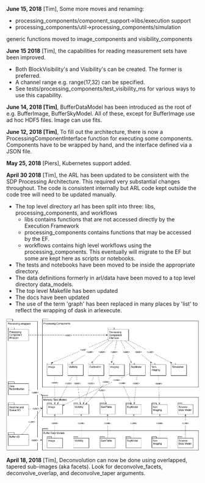 
**June 15, 2018** [Tim], Some more moves and renaming:
* processing_components/component_support->libs/execution support
* processing_components/util->processing_components/simulation

generic functions moved to image_components and visibility_components

**June 15 2018** [Tim], the capabilities for reading measurement sets have been improved.
* Both BlockVisibility's and Visibility's can be created. The former is preferred.
* A channel range e.g. range(17,32) can be specified.
* See tests/processing_components/test_visibility_ms for various ways to use this capability.

**June 14, 2018 [Tim]**, BufferDataModel has been introduced as the root of e.g. BufferImage, BufferSkyModel. All of 
these, except for BufferImage use ad hoc HDF5 files. Image can use fits.

**June 12, 2018 [Tim]**, To fill out the architecture, there is now a ProcessingComponentInterface function for executing 
some components. Components have to be wrapped by hand, and the interface defined via a JSON file.

**May 25, 2018** [Piers], Kubernetes support added.

**April 30 2018** [Tim], the ARL has been updated to be consistent with the SDP Processing Architecture. This required 
very substantial changes throughout. The code is consistent internally but ARL code kept outside the code tree will 
need to be updated manually.

* The top level directory arl has been split into three: libs, processing_components, and workflows
    - libs contains functions that are not accessed directly by the Execution Framework
    - processing_components contains functions that may be accessed by the EF. 
    - workflows contains high level workflows using the processing_components. This eventually will migrate to the EF
     but some are kept here as scripts or notebooks.
* The tests and notebooks have been moved to be inside the appropriate directory.
* The data definitions formerly in arl/data have been moved to a top level directory data_models. 
* The top level Makefile has been updated
* The docs have been updated
* The use of the term 'graph' has been replaced in many places by 'list' to reflect the wrapping of dask in 
arlexecute.

![SDP Processing Architecture](./docs/SDP_processing_architecture.png)

**April 18, 2018** [Tim], Deconvolution can now be done using overlapped, tapered sub-images (aka facets).
Look for deconvolve_facets, deconvolve_overlap, and deconvolve_taper arguments.

